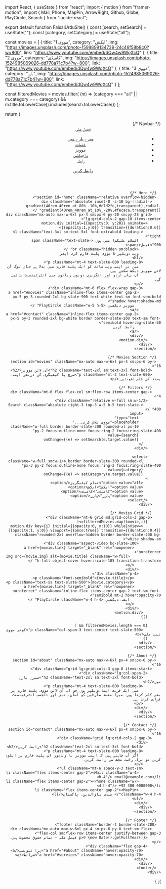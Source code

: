 import React, { useState } from "react";
import { motion } from "framer-motion";
import { Mail, Phone, MapPin, ArrowRight, Github, Globe, PlayCircle, Search } from "lucide-react";

export default function FaisalUrduSite() {
  const [search, setSearch] = useState("");
  const [category, setCategory] = useState("all");

  const movies = [
    {
      title: "مووی 1",
      category: "ایکش",
      img: "https://images.unsplash.com/photo-1598899134739-24c46f58b8c0?w=800",
      link: "https://www.youtube.com/embed/dQw4w9WgXcQ"
    },
    {
      title: "مووی 2",
      category: "کامیڈی",
      img: "https://images.unsplash.com/photo-1524985069026-dd778a71c7b4?w=800",
      link: "https://www.youtube.com/embed/dQw4w9WgXcQ"
    },
    {
      title: "مووی 3",
      category: "ہارر",
      img: "https://images.unsplash.com/photo-1524985069026-dd778a71c7b4?w=800",
      link: "https://www.youtube.com/embed/dQw4w9WgXcQ"
    }
  ];

  const filteredMovies = movies.filter(
    (m) =>
      (category === "all" || m.category === category) &&
      m.title.toLowerCase().includes(search.toLowerCase())
  );

  return (
    <div dir="rtl" lang="ur" className="min-h-screen bg-gradient-to-b from-slate-50 via-white to-slate-100 text-slate-800">
      {/* Navbar */}
      <header className="sticky top-0 z-50 backdrop-blur bg-white/70 border-b border-slate-200">
        <nav className="mx-auto max-w-6xl px-4 sm:px-6 py-3 flex items-center justify-between">
          <a href="#home" className="font-extrabold text-xl tracking-tight">فیصل علی</a>
          <ul className="hidden sm:flex gap-6 text-sm">
            <li><a href="#about" className="hover:opacity-70">میرے بارے میں</a></li>
            <li><a href="#services" className="hover:opacity-70">خدمات</a></li>
            <li><a href="#movies" className="hover:opacity-70">موویز</a></li>
            <li><a href="#projects" className="hover:opacity-70">پراجیکٹس</a></li>
            <li><a href="#contact" className="hover:opacity-70">رابطہ</a></li>
          </ul>
          <a href="#contact" className="hidden sm:inline-flex items-center gap-2 text-sm font-semibold bg-slate-900 text-white px-4 py-2 rounded-2xl shadow hover:shadow-md">
            رابطہ کریں <ArrowRight className="w-4 h-4" />
          </a>
        </nav>
      </header>

      {/* Hero */}
      <section id="home" className="relative overflow-hidden">
        <div className="absolute inset-0 -z-10 bg-[radial-gradient(40rem_40rem_at_80%_-10%,#c7d2fe,transparent),radial-gradient(40rem_40rem_at_10%_-20%,#fecaca,transparent)]" />
        <div className="mx-auto max-w-6xl px-4 sm:px-6 py-20 sm:py-28 grid lg:grid-cols-2 gap-10 items-center">
          <motion.div initial={{opacity:0, y:20}} animate={{opacity:1,y:0}} transition={{duration:0.6}}>
            <h1 className="text-3xl sm:text-5xl font-extrabold leading-tight">
              السلام علیکم! میں ہوں <span className="text-slate-900">فیصل</span>
              <br className="hidden sm:block" />
              ویب ڈویلپر & مووی پلیٹ فارم کری ایٹر
            </h1>
            <p className="mt-4 text-slate-600 leading-8">
              میں نے اپنی ویب سائٹ کو ایک پلیٹ فارم میں بدلا ہے جہاں لوگ آن لائن موویز دیکھ سکتے ہیں۔
              آپ یہاں اردو اور انگریزی دونوں زبانوں میں انٹرٹینمنٹ پائیں گے۔
            </p>
            <div className="mt-6 flex flex-wrap gap-3">
              <a href="#movies" className="inline-flex items-center gap-2 px-5 py-3 rounded-2xl bg-slate-900 text-white text-sm font-semibold shadow hover:shadow-md">
                موویز دیکھیں <PlayCircle className="w-5 h-5" />
              </a>
              <a href="#contact" className="inline-flex items-center gap-2 px-5 py-3 rounded-2xl bg-white border border-slate-200 text-sm font-semibold hover:bg-slate-50">
                رابطہ کریں
              </a>
            </div>
          </motion.div>
        </div>
      </section>

      {/* Movies Section */}
      <section id="movies" className="mx-auto max-w-6xl px-4 sm:px-6 py-16">
        <h2 className="text-2xl sm:text-3xl font-bold">آن لائن موویز</h2>
        <p className="mt-2 text-slate-600">سرچ یا کیٹیگری کے ذریعے اپنی پسند کی فلم ڈھونڈیں۔</p>

        {/* Filters */}
        <div className="mt-6 flex flex-col sm:flex-row items-center gap-4">
          <div className="relative w-full sm:w-1/2">
            <Search className="absolute right-3 top-3 w-5 h-5 text-slate-400" />
            <input
              type="text"
              placeholder="مووی تلاش کریں..."
              className="w-full border border-slate-300 rounded-xl px-10 py-2 focus:outline-none focus:ring-2 focus:ring-slate-400"
              value={search}
              onChange={(e) => setSearch(e.target.value)}
            />
          </div>

          <select
            className="w-full sm:w-1/4 border border-slate-300 rounded-xl px-3 py-2 focus:outline-none focus:ring-2 focus:ring-slate-400"
            value={category}
            onChange={(e) => setCategory(e.target.value)}
          >
            <option value="all">تمام کیٹیگریز</option>
            <option value="ایکش">ایکش</option>
            <option value="کامیڈی">کامیڈی</option>
            <option value="ہارر">ہارر</option>
          </select>
        </div>

        {/* Movies Grid */}
        <div className="mt-6 grid md:grid-cols-3 gap-6">
          {filteredMovies.map((movie,i)=>(
            <motion.div key={i} initial={{opacity:0, y:10}} whileInView={{opacity:1, y:0}} viewport={{once:true}} transition={{duration:0.4}} className="rounded-2xl overflow-hidden border border-slate-200 bg-white shadow-sm">
              <div className="aspect-video bg-slate-100">
                <a href={movie.link} target="_blank" rel="noopener noreferrer">
                  <img src={movie.img} alt={movie.title} className="w-full h-full object-cover hover:scale-105 transition-transform" />
                </a>
              </div>
              <div className="p-4">
                <p className="font-semibold">{movie.title}</p>
                <p className="text-xs text-slate-500">{movie.category}</p>
                <a href={movie.link} target="_blank" rel="noopener noreferrer" className="inline-flex items-center gap-2 text-sm font-semibold mt-2 hover:opacity-70">
                  ابھی دیکھیں <PlayCircle className="w-4 h-4" />
                </a>
              </div>
            </motion.div>
          ))}

          {filteredMovies.length === 0 && (
            <p className="col-span-3 text-center text-slate-500">کوئی مووی نہیں ملی</p>
          )}
        </div>
      </section>

      {/* About */}
      <section id="about" className="mx-auto max-w-6xl px-4 sm:px-6 py-16">
        <div className="grid lg:grid-cols-3 gap-8 items-start">
          <div className="lg:col-span-2">
            <h2 className="text-2xl sm:text-3xl font-bold">میرے بارے میں</h2>
            <p className="mt-4 text-slate-600 leading-8">
              میں ایک فرنٹ اینڈ ڈویلپر ہوں جو اب آن لائن مووی پلیٹ فارم پر بھی کام کرتا ہوں۔ میرا مقصد صارفین کو آسان، تیز اور دلچسپ انٹرٹینمنٹ فراہم کرنا ہے۔
            </p>
          </div>
        </div>
      </section>

      {/* Contact */}
      <section id="contact" className="mx-auto max-w-6xl px-4 sm:px-6 py-16">
        <div className="grid lg:grid-cols-2 gap-8">
          <div>
            <h2 className="text-2xl sm:text-3xl font-bold">رابطہ کریں</h2>
            <p className="mt-4 text-slate-600 leading-8">
              اگر آپ چاہتے ہیں کہ اپنی موویز یا ویڈیوز اس پلیٹ فارم پر اپلوڈ کریں تو براہ راست مجھ سے رابطہ کریں۔
            </p>
            <ul className="mt-6 space-y-3 text-sm">
              <li className="flex items-center gap-2"><Mail className="w-4 h-4"/> email@example.com</li>
              <li className="flex items-center gap-2"><Phone className="w-4 h-4"/> +92 300 0000000</li>
              <li className="flex items-center gap-2"><MapPin className="w-4 h-4"/> منڈی بہاؤالدین، پاکستان</li>
            </ul>
          </div>
        </div>
      </section>

      {/* Footer */}
      <footer className="border-t border-slate-200">
        <div className="mx-auto max-w-6xl px-4 sm:px-6 py-8 text-sm flex flex-col sm:flex-row items-center justify-between gap-3">
          <p>© {new Date().getFullYear()} فیصل علی — تمام حقوق محفوظ ہیں۔</p>
          <div className="flex gap-4">
            <a href="#about" className="hover:opacity-70">پرا ئیویسی</a>
            <a href="#services" className="hover:opacity-70">شرائط</a>
          </div>
        </div>
      </footer>
    </div>
  );
}

